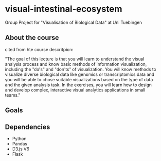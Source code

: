 # visual-intestinal-ecosystem
Group Project for "Visualisation of Biological Data" at Uni Tuebingen

## About the course

cited from hte course descritpion: 

"The goal of this lecture is that you will learn to understand the visual analysis process and know basic methods of information visualization, including the "do's" and 
"don'ts" of visualization. You will know methods to visualize diverse biological data like genomics or transcriptomics data and you will be able to chose suitable visualizations based on the type of data and the given analysis task. In the exercises, you will learn how to design and develop complex, interactive visual analytics applications in small teams."

## Goals

## Dependencies

- Python
- Pandas
- D3.js V6
- Flask
